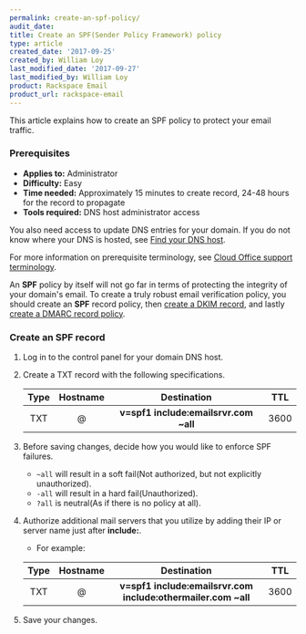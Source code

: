 ```yaml
---
permalink: create-an-spf-policy/
audit_date:
title: Create an SPF(Sender Policy Framework) policy
type: article
created_date: '2017-09-25'
created_by: William Loy
last_modified_date: '2017-09-27'
last_modified_by: William Loy
product: Rackspace Email
product_url: rackspace-email
---
```


This article explains how to create an SPF policy to protect your email traffic.

### Prerequisites

- **Applies to:** Administrator
- **Difficulty:** Easy
- **Time needed:** Approximately 15 minutes to create record, 24-48 hours for the record to propagate
- **Tools required:**  DNS host administrator access

You also need access to update DNS entries for your domain. If you do not know where your DNS is hosted, see [Find your DNS host](/how-to/find-dns-host).

For more information on prerequisite terminology, see [Cloud Office support terminology](/how-to/cloud-office-support-terminology).

An **SPF** policy by itself will not go far in terms of protecting the integrity of your domain's email. To create a truly robust email verification policy, you should create an **SPF** record policy, then [create a DKIM record](/how-to/enable-dkim-in-the-cloud-office-control-panel), and lastly [create a DMARC record policy](/how-to/create-a-dmarc-policy).

### Create an SPF record

1. Log in to the control panel for your domain DNS host.

2. Create a TXT record with the following specifications.

    | Type | Hostname | Destination | TTL |
    | :---: | :---: | :---: | :---: |
    | TXT | @ | **v=spf1 include:emailsrvr.com ~all** | 3600 |

3. Before saving changes, decide how you would like to enforce SPF failures.

    - `~all` will result in a soft fail(Not authorized, but not explicitly unauthorized).
    - `-all` will result in a hard fail(Unauthorized).
    - `?all` is neutral(As if there is no policy at all).

4. Authorize additional mail servers that you utilize by adding their IP or server name just after **include:**.

    - For example:

    | Type | Hostname | Destination | TTL |
    | :---: | :---: | :---: | :---: |
    | TXT | @ | **v=spf1 include:emailsrvr.com include:othermailer.com ~all** | 3600 |

3. Save your changes.

